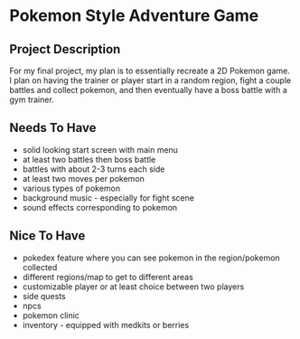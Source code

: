 # Pokemon Style Adventure Game

## Project Description

For my final project, my plan is to essentially recreate a 2D Pokemon game. I plan on having the trainer or player start in a random region, fight a couple battles and collect pokemon, and then eventually have a boss battle with a gym trainer. 


## Needs To Have

- solid looking start screen with main menu
- at least two battles then boss battle
- battles with about 2-3 turns each side
- at least two moves per pokemon
- various types of pokemon 
- background music - especially for fight scene
- sound effects corresponding to pokemon


## Nice To Have
- pokedex feature where you can see pokemon in the region/pokemon collected
- different regions/map to get to different areas
- customizable player or at least choice between two players
- side quests
- npcs
- pokemon clinic
- inventory - equipped with medkits or berries
